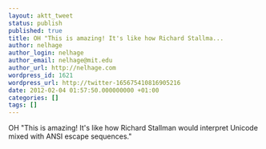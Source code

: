 ```yaml
---
layout: aktt_tweet
status: publish
published: true
title: OH "This is amazing! It's like how Richard Stallma...
author: nelhage
author_login: nelhage
author_email: nelhage@mit.edu
author_url: http://nelhage.com
wordpress_id: 1621
wordpress_url: http://twitter-165675410816905216
date: 2012-02-04 01:57:50.000000000 +01:00
categories: []
tags: []
---
```

OH "This is amazing! It's like how Richard Stallman would interpret Unicode mixed with ANSI escape sequences."
